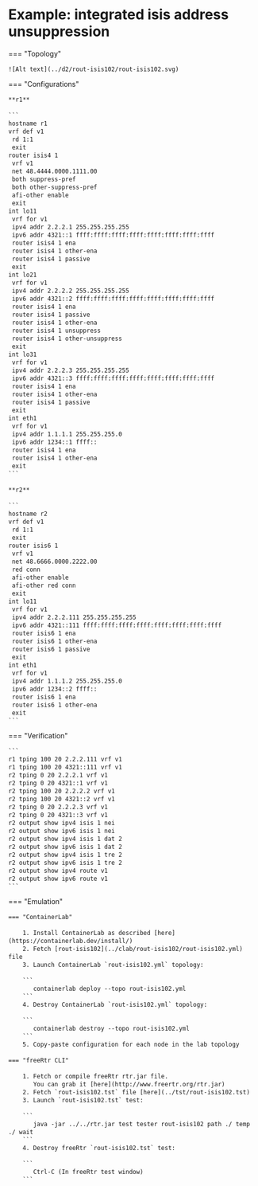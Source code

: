 # Example: integrated isis address unsuppression

=== "Topology"

    ![Alt text](../d2/rout-isis102/rout-isis102.svg)

=== "Configurations"

    **r1**

    ```
    hostname r1
    vrf def v1
     rd 1:1
     exit
    router isis4 1
     vrf v1
     net 48.4444.0000.1111.00
     both suppress-pref
     both other-suppress-pref
     afi-other enable
     exit
    int lo11
     vrf for v1
     ipv4 addr 2.2.2.1 255.255.255.255
     ipv6 addr 4321::1 ffff:ffff:ffff:ffff:ffff:ffff:ffff:ffff
     router isis4 1 ena
     router isis4 1 other-ena
     router isis4 1 passive
     exit
    int lo21
     vrf for v1
     ipv4 addr 2.2.2.2 255.255.255.255
     ipv6 addr 4321::2 ffff:ffff:ffff:ffff:ffff:ffff:ffff:ffff
     router isis4 1 ena
     router isis4 1 passive
     router isis4 1 other-ena
     router isis4 1 unsuppress
     router isis4 1 other-unsuppress
     exit
    int lo31
     vrf for v1
     ipv4 addr 2.2.2.3 255.255.255.255
     ipv6 addr 4321::3 ffff:ffff:ffff:ffff:ffff:ffff:ffff:ffff
     router isis4 1 ena
     router isis4 1 other-ena
     router isis4 1 passive
     exit
    int eth1
     vrf for v1
     ipv4 addr 1.1.1.1 255.255.255.0
     ipv6 addr 1234::1 ffff::
     router isis4 1 ena
     router isis4 1 other-ena
     exit
    ```

    **r2**

    ```
    hostname r2
    vrf def v1
     rd 1:1
     exit
    router isis6 1
     vrf v1
     net 48.6666.0000.2222.00
     red conn
     afi-other enable
     afi-other red conn
     exit
    int lo11
     vrf for v1
     ipv4 addr 2.2.2.111 255.255.255.255
     ipv6 addr 4321::111 ffff:ffff:ffff:ffff:ffff:ffff:ffff:ffff
     router isis6 1 ena
     router isis6 1 other-ena
     router isis6 1 passive
     exit
    int eth1
     vrf for v1
     ipv4 addr 1.1.1.2 255.255.255.0
     ipv6 addr 1234::2 ffff::
     router isis6 1 ena
     router isis6 1 other-ena
     exit
    ```

=== "Verification"

    ```
    r1 tping 100 20 2.2.2.111 vrf v1
    r1 tping 100 20 4321::111 vrf v1
    r2 tping 0 20 2.2.2.1 vrf v1
    r2 tping 0 20 4321::1 vrf v1
    r2 tping 100 20 2.2.2.2 vrf v1
    r2 tping 100 20 4321::2 vrf v1
    r2 tping 0 20 2.2.2.3 vrf v1
    r2 tping 0 20 4321::3 vrf v1
    r2 output show ipv4 isis 1 nei
    r2 output show ipv6 isis 1 nei
    r2 output show ipv4 isis 1 dat 2
    r2 output show ipv6 isis 1 dat 2
    r2 output show ipv4 isis 1 tre 2
    r2 output show ipv6 isis 1 tre 2
    r2 output show ipv4 route v1
    r2 output show ipv6 route v1
    ```

=== "Emulation"

    === "ContainerLab"

        1. Install ContainerLab as described [here](https://containerlab.dev/install/)  
        2. Fetch [rout-isis102](../clab/rout-isis102/rout-isis102.yml) file  
        3. Launch ContainerLab `rout-isis102.yml` topology:  

        ```
           containerlab deploy --topo rout-isis102.yml  
        ```
        4. Destroy ContainerLab `rout-isis102.yml` topology:  

        ```
           containerlab destroy --topo rout-isis102.yml  
        ```
        5. Copy-paste configuration for each node in the lab topology

    === "freeRtr CLI"

        1. Fetch or compile freeRtr rtr.jar file.  
           You can grab it [here](http://www.freertr.org/rtr.jar)  
        2. Fetch `rout-isis102.tst` file [here](../tst/rout-isis102.tst)  
        3. Launch `rout-isis102.tst` test:  

        ```
           java -jar ../../rtr.jar test tester rout-isis102 path ./ temp ./ wait
        ```
        4. Destroy freeRtr `rout-isis102.tst` test:  

        ```
           Ctrl-C (In freeRtr test window)
        ```

